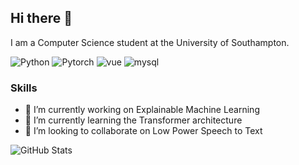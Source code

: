 ## Hi there 👋

I am a Computer Science student at the University of Southampton.

![Python](https://img.shields.io/badge/Python-FFD43B?style=for-the-badge&logo=python&logoColor=blue)
![Pytorch](https://img.shields.io/badge/PyTorch-EE4C2C?style=for-the-badge&logo=pytorch&logoColor=white)
![vue](https://img.shields.io/badge/Vue.js-35495E?style=for-the-badge&logo=vuedotjs&logoColor=4FC08D)
![mysql](https://img.shields.io/badge/MySQL-005C84?style=for-the-badge&logo=mysql&logoColor=white)

### Skills

- 🔭 I’m currently working on Explainable Machine Learning
- 🌱 I’m currently learning the Transformer architecture
- 👯 I’m looking to collaborate on Low Power Speech to Text

![GitHub Stats](https://github-readme-stats.vercel.app/api?username=Spratt93&show_icons=true&theme=radical)
